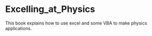 # Excelling_at_Physics
This book explains how to use excel and some VBA to make physics applications.
